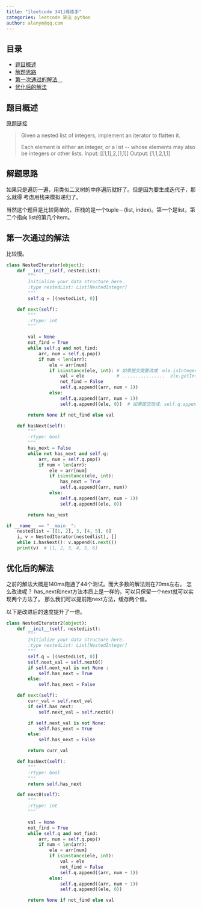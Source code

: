 ```yaml
---
title: "[leetcode 341]练练手"
categories: leetcode 算法 python
author: alenym@qq.com
---
```


## 目录 ##

- [题目概述](#hh0) 
- [解题思路](#hh1) 
- [第一次通过的解法　](#hh2) 
- [优化后的解法](#hh3) 


## <a name="hh0"></a> 题目概述 ##

[原题链接](https://leetcode.com//problems/flatten-nested-list-iterator/description/)

>   Given a nested list of integers, implement an iterator to flatten it.
>   
>   Each element is either an integer, or a list -- whose elements may also be integers or other lists.
>   Input: [[1,1],2,[1,1]]
>   Output: [1,1,2,1,1]

## <a name="hh1"></a> 解题思路 ##

如果只是遍历一遍，用类似二叉树的中序遍历就好了。但是因为要生成迭代子，那么就得
考虑用栈来模拟递归了。

当然这个题目是比较简单的，压栈的是一个tuple－(list, index)。第一个是list，第二个指向
list的第几个item。

## <a name="hh2"></a> 第一次通过的解法　 ##

比较慢。

```python
class NestedIterator(object):
    def __init__(self, nestedList):
        """
        Initialize your data structure here.
        :type nestedList: List[NestedInteger]
        """
        self.q = [(nestedList, 0)]

    def next(self):
        """
        :rtype: int
        """

        val = None
        not_find = True
        while self.q and not_find:
            arr, num = self.q.pop()
            if num < len(arr):
                ele = arr[num]
                if isinstance(ele, int): # 如果提交需要改成　ele.isInteger()
                    val = ele            # ................  ele.getInteger()
                    not_find = False
                    self.q.append((arr, num + 1))
                else:
                    self.q.append((arr, num + 1))
                    self.q.append((ele, 0))  # 如果提交改成，self.q.append((ele.getList(),0))

        return None if not_find else val

    def hasNext(self):
        """
        :rtype: bool
        """
        has_next = False
        while not has_next and self.q:
            arr, num = self.q.pop()
            if num < len(arr):
                ele = arr[num]
                if isinstance(ele, int):
                    has_next = True
                    self.q.append((arr, num))
                else:
                    self.q.append((arr, num + 1))
                    self.q.append((ele, 0))

        return has_next

if __name__ == "__main__":
    nestedlist = [[1, 2], 3, [4, 5], 6]
    i, v = NestedIterator(nestedlist), []
    while i.hasNext(): v.append(i.next())
    print(v)  # [1, 2, 3, 4, 5, 6]
```

## <a name="hh3"></a> 优化后的解法 ##

之前的解法大概是140ms跑通了44个测试。而大多数的解法则在70ms左右。
怎么改进呢？
has_next和next方法本质上是一样的，可以只保留一个next就可以实现两个方法了。
那么我们可以提前跑next方法，缓存两个值。


以下是改进后的速度提升了一倍。
```python
class NestedIterator2(object):
    def __init__(self, nestedList):
        """
        Initialize your data structure here.
        :type nestedList: List[NestedInteger]
        """
        self.q = [(nestedList, 0)]
        self.next_val = self.next0()
        if self.next_val is not None :
            self.has_next = True
        else:
            self.has_next = False

    def next(self):
        curr_val = self.next_val
        if self.has_next:
            self.next_val = self.next0()

        if self.next_val is not None:
            self.has_next = True
        else:
            self.has_next = False

        return curr_val

    def hasNext(self):
        """
        :rtype: bool
        """
        return self.has_next

    def next0(self):
        """
        :rtype: int
        """

        val = None
        not_find = True
        while self.q and not_find:
            arr, num = self.q.pop()
            if num < len(arr):
                ele = arr[num]
                if isinstance(ele, int):
                    val = ele
                    not_find = False
                    self.q.append((arr, num + 1))
                else:
                    self.q.append((arr, num + 1))
                    self.q.append((ele, 0))

        return None if not_find else val
```

